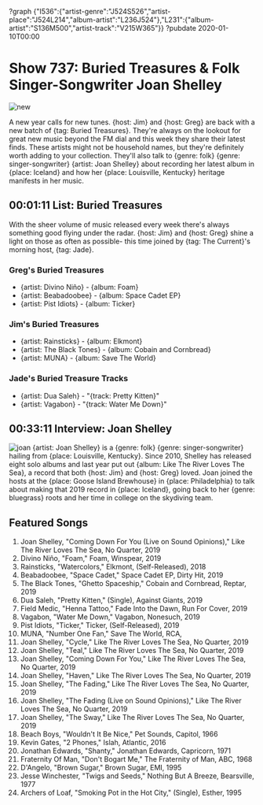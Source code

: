 ?graph {"I536":{"artist-genre":"J524S526","artist-place":"J524L214","album-artist":"L236J524"},"L231":{"album-artist":"S136M500","artist-track":"V215W365"}}
?pubdate 2020-01-10T00:00

# Show 737: Buried Treasures & Folk Singer-Songwriter Joan Shelley

![new](https://sound-images.s3.amazonaws.com/images/2020/bt2020.jpg)

A new year calls for new tunes. {host: Jim} and {host: Greg} are back with a new batch of {tag: Buried Treasures}. They're always on the lookout for great new music beyond the FM dial and this week they share their latest finds. These artists might not be household names, but they're definitely worth adding to your collection. They'll also talk to {genre: folk} {genre: singer-songwriter} {artist: Joan Shelley} about recording her latest album in {place: Iceland} and how her {place: Louisville, Kentucky} heritage manifests in her music.

## 00:01:11 List: Buried Treasures
With the sheer volume of music released every week there's always something good flying under the radar. {host: Jim} and {host: Greg} shine a light on those as often as possible- this time joined by {tag: The Current}'s morning host, {tag: Jade}. 

### Greg's Buried Treasures
- {artist: Divino Niño} - {album: Foam}
- {artist: Beabadoobee} - {album: Space Cadet EP}
- {artist: Pist Idiots} - {album: Ticker}

### Jim's Buried Treasures
- {artist: Rainsticks} - {album: Elkmont}
- {artist: The Black Tones} - {album: Cobain and Cornbread}
- {artist: MUNA} - {album: Save The World}

### Jade's Buried Treasure Tracks
- {artist: Dua Saleh} - "{track: Pretty Kitten}" 
- {artist: Vagabon} - "{track: Water Me Down}"

## 00:33:11 Interview: Joan Shelley
![joan](https://sound-images.s3.amazonaws.com/images/2020/joan.JPG)
{artist: Joan Shelley} is a {genre: folk} {genre: singer-songwriter} hailing from {place: Louisville, Kentucky}. Since 2010, Shelley has released eight solo albums and last year put out {album: Like The River Loves The Sea}, a record that both {host: Jim} and {host: Greg} loved. Joan joined the hosts at the {place: Goose Island Brewhouse} in {place: Philadelphia} to talk about making that 2019 record in {place: Iceland}, going back to her {genre: bluegrass} roots and her time in college on the skydiving team.



## Featured Songs
1. Joan Shelley, "Coming Down For You (Live on Sound Opinions)," Like The River Loves The Sea, No Quarter, 2019
1. Divino Niño, "Foam," Foam, Winspear, 2019
1. Rainsticks, "Watercolors," Elkmont, (Self-Released), 2018
1. Beabadoobee, "Space Cadet," Space Cadet EP, Dirty Hit, 2019
1. The Black Tones, "Ghetto Spaceship," Cobain and Cornbread, Reptar, 2019
1. Dua Saleh, "Pretty Kitten," (Single), Against Giants, 2019
1. Field Medic, "Henna Tattoo," Fade Into the Dawn, Run For Cover, 2019
1. Vagabon, "Water Me Down," Vagabon, Nonesuch, 2019
1. Pist Idiots, "Ticker," Ticker, (Self-Released), 2019
1. MUNA, "Number One Fan," Save The World, RCA, 
1. Joan Shelley, "Cycle," Like The River Loves The Sea, No Quarter, 2019
1. Joan Shelley, "Teal," Like The River Loves The Sea, No Quarter, 2019
1. Joan Shelley, "Coming Down For You," Like The River Loves The Sea, No Quarter, 2019
1. Joan Shelley, "Haven," Like The River Loves The Sea, No Quarter, 2019
1. Joan Shelley, "The Fading," Like The River Loves The Sea, No Quarter, 2019
1. Joan Shelley, "The Fading (Live on Sound Opinions)," Like The River Loves The Sea, No Quarter, 2019
1. Joan Shelley, "The Sway," Like The River Loves The Sea, No Quarter, 2019
1. Beach Boys, "Wouldn't It Be Nice," Pet Sounds, Capitol, 1966
1. Kevin Gates, "2 Phones," Islah, Atlantic, 2016
1. Jonathan Edwards, "Shanty," Jonathan Edwards, Capricorn, 1971
1. Fraternity Of Man, "Don't Bogart Me," The Fraternity of Man, ABC, 1968
1. D'Angelo, "Brown Sugar," Brown Sugar, EMI, 1995
1. Jesse Winchester, "Twigs and Seeds," Nothing But A Breeze, Bearsville, 1977
1. Archers of Loaf, "Smoking Pot in the Hot City," (Single), Esther, 1995
